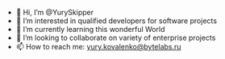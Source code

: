 - 👋 Hi, I’m @YurySkipper
- 👀 I’m interested in qualified developers for software projects
- 🌱 I’m currently learning this wonderful World
- 💞️ I’m looking to collaborate on variety of enterprise projects 
- 📫 How to reach me: yury.kovalenko@bytelabs.ru

<!---
YurySkipper/YurySkipper is a ✨ special ✨ repository because its `README.md` (this file) appears on your GitHub profile.
You can click the Preview link to take a look at your changes.
--->
